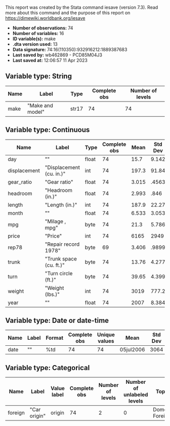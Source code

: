 This report was created by the Stata command iesave (version 7.3). Read more about this command and the purpose of this report on https://dimewiki.worldbank.org/iesave

- **Number of observations:** 74
- **Number of variables:** 16
- **ID variable(s):** make
- **.dta version used:** 13
- **Data signature:** 74:16(110350):932916212:1889387683
- **Last saved by:** wb462869 - PCD85M04J3
- **Last saved at:** 12:06:57 11 Apr 2023

## Variable type: String

| Name | Label | Type | Complete obs | Number of levels |
|---|---|---|---|---|
| make | "Make and model" | str17 | 74 | 74 |

## Variable type: Continuous

| Name | Label | Type | Complete obs | Mean | Std Dev | p0 | p25 | p50 | p75 | p100 |
|---|---|---|---|---|---|---|---|---|---|---|
| day | "" | float | 74 | 15.7 | 9.142 | 1.236 | 7.424 | 14.44 | 24.43 | 29.36 |
| displacement | "Displacement (cu. in.)" | int | 74 | 197.3 | 91.84 | 79 | 119 | 196 | 250 | 425 |
| gear_ratio | "Gear ratio" | float | 74 | 3.015 | .4563 | 2.19 | 2.73 | 2.955 | 3.37 | 3.89 |
| headroom | "Headroom (in.)" | float | 74 | 2.993 | .846 | 1.5 | 2.5 | 3 | 3.5 | 5 |
| length | "Length (in.)" | int | 74 | 187.9 | 22.27 | 142 | 170 | 192.5 | 204 | 233 |
| month | "" | float | 74 | 6.533 | 3.053 | 1.23 | 4.2 | 6.398 | 9.273 | 11.85 |
| mpg | "Milage , mpg" | byte | 74 | 21.3 | 5.786 | 12 | 18 | 20 | 25 | 41 |
| price | "Price" | int | 74 | 6165 | 2949 | 3291 | 4195 | 5007 | 6342 | 15906 |
| rep78 | "Repair record 1978" | byte | 69 | 3.406 | .9899 | 1 | 3 | 3 | 4 | 5 |
| trunk | "Trunk space (cu. ft.)" | byte | 74 | 13.76 | 4.277 | 5 | 10 | 14 | 17 | 23 |
| turn | "Turn circle (ft.)" | byte | 74 | 39.65 | 4.399 | 31 | 36 | 40 | 43 | 51 |
| weight | "Weight (lbs.)" | int | 74 | 3019 | 777.2 | 1760 | 2240 | 3190 | 3600 | 4840 |
| year | "" | float | 74 | 2007 | 8.384 | 1990 | 2000 | 2007 | 2013 | 2020 |

## Variable type: Date or date-time

| Name | Label | Format | Complete obs | Unique values | Mean | Std Dev | Min | Median | Max |
|---|---|---|---|---|---|---|---|---|---|
| date | "" | %td | 74 | 74 | 05jul2006 | 3064 | 07feb1990 | 03nov2006 | 29sep2019 |

## Variable type: Categorical

| Name | Label | Value label | Complete obs | Number of levels | Number of unlabeled levels | Top count |
|---|---|---|---|---|---|---|
| foreign | "Car origin" | origin | 74 | 2 | 0 | Domestic:52 Foreign:22 |

